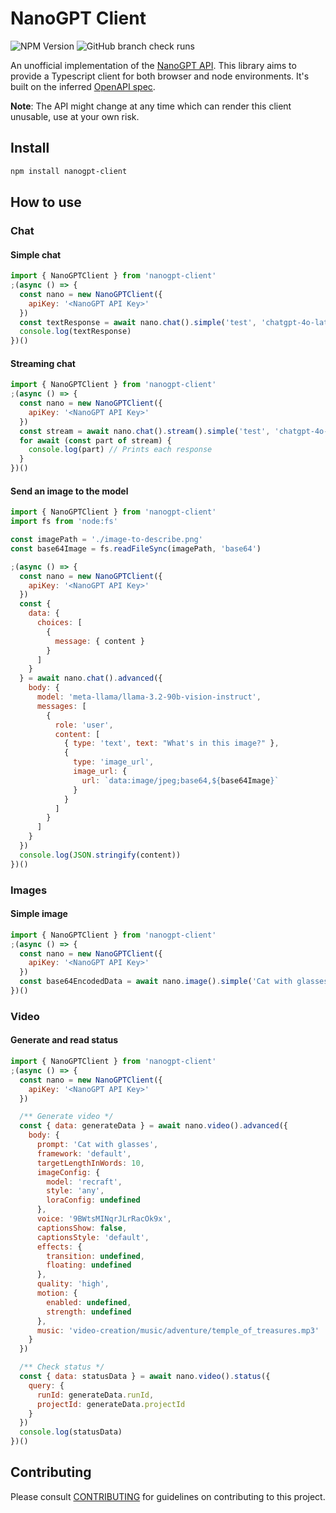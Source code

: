 # NanoGPT Client

![NPM Version](https://img.shields.io/npm/v/nanogpt-client)
![GitHub branch check runs](https://img.shields.io/github/check-runs/aspic/nanogpt-client/main)

An unofficial implementation of the [NanoGPT API](https://nano-gpt.com/api). This library aims to provide
a Typescript client for both browser and node environments. It's built on the inferred [OpenAPI spec](./openapi.yaml).

**Note**: The API might change at any time which can render this client unusable, use at your own risk.

## Install

```bash
npm install nanogpt-client
```

## How to use

### Chat

#### Simple chat

```javascript
import { NanoGPTClient } from 'nanogpt-client'
;(async () => {
  const nano = new NanoGPTClient({
    apiKey: '<NanoGPT API Key>'
  })
  const textResponse = await nano.chat().simple('test', 'chatgpt-4o-latest')
  console.log(textResponse)
})()
```

#### Streaming chat

```javascript
import { NanoGPTClient } from 'nanogpt-client'
;(async () => {
  const nano = new NanoGPTClient({
    apiKey: '<NanoGPT API Key>'
  })
  const stream = await nano.chat().stream().simple('test', 'chatgpt-4o-latest')
  for await (const part of stream) {
    console.log(part) // Prints each response
  }
})()
```

#### Send an image to the model

```javascript
import { NanoGPTClient } from 'nanogpt-client'
import fs from 'node:fs'

const imagePath = './image-to-describe.png'
const base64Image = fs.readFileSync(imagePath, 'base64')

;(async () => {
  const nano = new NanoGPTClient({
    apiKey: '<NanoGPT API Key>'
  })
  const {
    data: {
      choices: [
        {
          message: { content }
        }
      ]
    }
  } = await nano.chat().advanced({
    body: {
      model: 'meta-llama/llama-3.2-90b-vision-instruct',
      messages: [
        {
          role: 'user',
          content: [
            { type: 'text', text: "What's in this image?" },
            {
              type: 'image_url',
              image_url: {
                url: `data:image/jpeg;base64,${base64Image}`
              }
            }
          ]
        }
      ]
    }
  })
  console.log(JSON.stringify(content))
})()
```

### Images

#### Simple image

```javascript
import { NanoGPTClient } from 'nanogpt-client'
;(async () => {
  const nano = new NanoGPTClient({
    apiKey: '<NanoGPT API Key>'
  })
  const base64EncodedData = await nano.image().simple('Cat with glasses', 'fast-sdxl')
})()
```

### Video

#### Generate and read status

```javascript
import { NanoGPTClient } from 'nanogpt-client'
;(async () => {
  const nano = new NanoGPTClient({
    apiKey: '<NanoGPT API Key>'
  })

  /** Generate video */
  const { data: generateData } = await nano.video().advanced({
    body: {
      prompt: 'Cat with glasses',
      framework: 'default',
      targetLengthInWords: 10,
      imageConfig: {
        model: 'recraft',
        style: 'any',
        loraConfig: undefined
      },
      voice: '9BWtsMINqrJLrRacOk9x',
      captionsShow: false,
      captionsStyle: 'default',
      effects: {
        transition: undefined,
        floating: undefined
      },
      quality: 'high',
      motion: {
        enabled: undefined,
        strength: undefined
      },
      music: 'video-creation/music/adventure/temple_of_treasures.mp3'
    }
  })

  /** Check status */
  const { data: statusData } = await nano.video().status({
    query: {
      runId: generateData.runId,
      projectId: generateData.projectId
    }
  })
  console.log(statusData)
})()
```

## Contributing

Please consult [CONTRIBUTING](./.github/CONTRIBUTING.md) for guidelines on contributing to this project.
